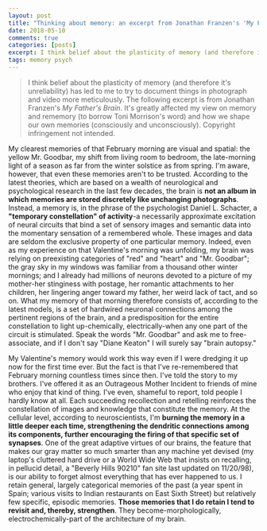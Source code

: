 ```yaml
---
layout: post
title: "Thinking about memory: an excerpt from Jonathan Franzen's 'My Father's Brain'"
date: 2018-05-10
comments: true
categories: [posts]
excerpt: I think belief about the plasticity of memory (and therefore it's unreliability) has led to me to try to document things in photograph and video more meticulously. The following excerpt is from Jonathan Franzen's 'My Father's Brain'. It's greatly affected my view on memory and rememory (to borrow Toni Morrison's word) and how we shape our own memories (consciously and unconsciously).
tags: memory psych
---
```


>I think belief about the plasticity of memory (and therefore it's unreliability) has led to me to try to document things in photograph and video more meticulously. The following excerpt is from Jonathan Franzen's *My Father's Brain*. It's greatly affected my view on memory and rememory (to borrow Toni Morrison's word) and how we shape our own memories (consciously and unconsciously). Copyright infringement not intended.

My clearest memories of that February morning are visual and spatial: the yellow Mr. Goodbar, my shift from living room to bedroom, the late-morning light of a season as far from the winter solstice as from spring. I'm aware, however, that even these memories aren't to be trusted. According to the latest theories, which are based on a wealth of neurological and psychological research in the last few decades, the brain is **not an album in which memories are stored discretely like unchanging photographs**. Instead, a memory is, in the phrase of the psychologist Daniel L. Schacter, a **"temporary constellation" of activity**-a necessarily approximate excitation of neural circuits that bind a set of sensory images and semantic data into the momentary sensation of a remembered whole. These images and data are seldom the exclusive property of one particular memory. Indeed, even as my experience on that Valentine's morning was unfolding, my brain was relying on preexisting categories of "red" and "heart" and "Mr. Goodbar"; the gray sky in my windows was familiar from a thousand other winter mornings; and I already had millions of neurons devoted to a picture of my mother-her stinginess with postage, her romantic attachments to her children, her lingering anger toward my father, her weird lack of tact, and so on. What my memory of that morning therefore consists of, according to the latest models, is a set of hardwired neuronal connections among the pertinent regions of the brain, and a predisposition for the entire constellation to light up-chemically, electrically-when any one part of the circuit is stimulated. Speak the words "Mr. Goodbar" and ask me to free-associate, and if I don't say "Diane Keaton" I will surely say "brain autopsy."

My Valentine's memory would work this way even if I were dredging it up now for the first time ever. But the fact is that I've re-remembered that February morning countless times since then. I've told the story to my brothers. I've offered it as an Outrageous Mother Incident to friends of mine who enjoy that kind of thing. I've even, shameful to report, told people I hardly know at all. Each succeeding recollection and retelling reinforces the constellation of images and knowledge that constitute the memory. At the cellular level, according to neuroscientists, I'm **burning the memory in a little deeper each time, strengthening the dendritic connections among its components, further encouraging the firing of that specific set of synapses**. One of the great adaptive virtues of our brains, the feature that makes our gray matter so much smarter than any machine yet devised (my laptop's cluttered hard drive or a World Wide Web that insists on recalling, in pellucid detail, a "Beverly Hills 90210" fan site last updated on 11/20/98), is our ability to forget almost everything that has ever happened to us. I retain general, largely categorical memories of the past (a year spent in Spain; various visits to Indian restaurants on East Sixth Street) but relatively few specific, episodic memories. **Those memories that I do retain I tend to revisit and, thereby, strengthen**. They become-morphologically, electrochemically-part of the architecture of my brain.
